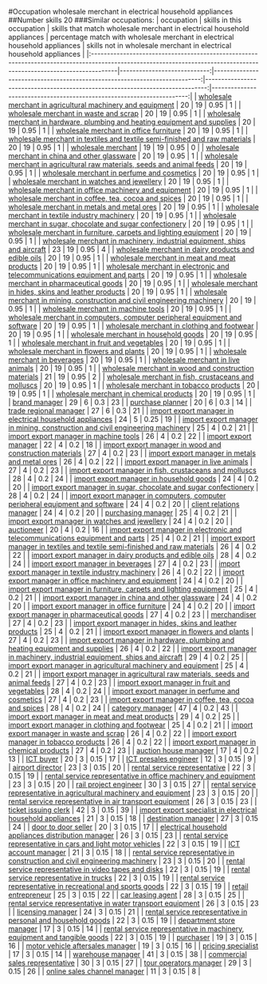 #Occupation wholesale merchant in electrical household appliances
##Number skills 20
###Similar occupations:
| occupation                                                                                                                                                          |   skills in this occupation |   skills that match wholesale merchant in electrical household appliances |   percentage match with wholesale merchant in electrical household appliances |   skills not in wholesale merchant in electrical household appliances |
|:--------------------------------------------------------------------------------------------------------------------------------------------------------------------|----------------------------:|--------------------------------------------------------------------------:|------------------------------------------------------------------------------:|----------------------------------------------------------------------:|
| [wholesale merchant in agricultural machinery and equipment](wholesale_merchant_in_agricultural_machinery_and_equipment.md)                                         |                          20 |                                                                        19 |                                                                          0.95 |                                                                     1 |
| [wholesale merchant in waste and scrap](wholesale_merchant_in_waste_and_scrap.md)                                                                                   |                          20 |                                                                        19 |                                                                          0.95 |                                                                     1 |
| [wholesale merchant in hardware, plumbing and heating equipment and supplies](wholesale_merchant_in_hardware,_plumbing_and_heating_equipment_and_supplies.md)       |                          20 |                                                                        19 |                                                                          0.95 |                                                                     1 |
| [wholesale merchant in office furniture](wholesale_merchant_in_office_furniture.md)                                                                                 |                          20 |                                                                        19 |                                                                          0.95 |                                                                     1 |
| [wholesale merchant in textiles and textile semi-finished and raw materials](wholesale_merchant_in_textiles_and_textile_semi-finished_and_raw_materials.md)         |                          20 |                                                                        19 |                                                                          0.95 |                                                                     1 |
| [wholesale merchant](wholesale_merchant.md)                                                                                                                         |                          19 |                                                                        19 |                                                                          0.95 |                                                                     0 |
| [wholesale merchant in china and other glassware](wholesale_merchant_in_china_and_other_glassware.md)                                                               |                          20 |                                                                        19 |                                                                          0.95 |                                                                     1 |
| [wholesale merchant in agricultural raw materials, seeds and animal feeds](wholesale_merchant_in_agricultural_raw_materials,_seeds_and_animal_feeds.md)             |                          20 |                                                                        19 |                                                                          0.95 |                                                                     1 |
| [wholesale merchant in perfume and cosmetics](wholesale_merchant_in_perfume_and_cosmetics.md)                                                                       |                          20 |                                                                        19 |                                                                          0.95 |                                                                     1 |
| [wholesale merchant in watches and jewellery](wholesale_merchant_in_watches_and_jewellery.md)                                                                       |                          20 |                                                                        19 |                                                                          0.95 |                                                                     1 |
| [wholesale merchant in office machinery and equipment](wholesale_merchant_in_office_machinery_and_equipment.md)                                                     |                          20 |                                                                        19 |                                                                          0.95 |                                                                     1 |
| [wholesale merchant in coffee, tea, cocoa and spices](wholesale_merchant_in_coffee,_tea,_cocoa_and_spices.md)                                                       |                          20 |                                                                        19 |                                                                          0.95 |                                                                     1 |
| [wholesale merchant in metals and metal ores](wholesale_merchant_in_metals_and_metal_ores.md)                                                                       |                          20 |                                                                        19 |                                                                          0.95 |                                                                     1 |
| [wholesale merchant in textile industry machinery](wholesale_merchant_in_textile_industry_machinery.md)                                                             |                          20 |                                                                        19 |                                                                          0.95 |                                                                     1 |
| [wholesale merchant in sugar, chocolate and sugar confectionery](wholesale_merchant_in_sugar,_chocolate_and_sugar_confectionery.md)                                 |                          20 |                                                                        19 |                                                                          0.95 |                                                                     1 |
| [wholesale merchant in furniture, carpets and lighting equipment](wholesale_merchant_in_furniture,_carpets_and_lighting_equipment.md)                               |                          20 |                                                                        19 |                                                                          0.95 |                                                                     1 |
| [wholesale merchant in machinery, industrial equipment, ships and aircraft](wholesale_merchant_in_machinery,_industrial_equipment,_ships_and_aircraft.md)           |                          23 |                                                                        19 |                                                                          0.95 |                                                                     4 |
| [wholesale merchant in dairy products and edible oils](wholesale_merchant_in_dairy_products_and_edible_oils.md)                                                     |                          20 |                                                                        19 |                                                                          0.95 |                                                                     1 |
| [wholesale merchant in meat and meat products](wholesale_merchant_in_meat_and_meat_products.md)                                                                     |                          20 |                                                                        19 |                                                                          0.95 |                                                                     1 |
| [wholesale merchant in electronic and telecommunications equipment and parts](wholesale_merchant_in_electronic_and_telecommunications_equipment_and_parts.md)       |                          20 |                                                                        19 |                                                                          0.95 |                                                                     1 |
| [wholesale merchant in pharmaceutical goods](wholesale_merchant_in_pharmaceutical_goods.md)                                                                         |                          20 |                                                                        19 |                                                                          0.95 |                                                                     1 |
| [wholesale merchant in hides, skins and leather products](wholesale_merchant_in_hides,_skins_and_leather_products.md)                                               |                          20 |                                                                        19 |                                                                          0.95 |                                                                     1 |
| [wholesale merchant in mining, construction and civil engineering machinery](wholesale_merchant_in_mining,_construction_and_civil_engineering_machinery.md)         |                          20 |                                                                        19 |                                                                          0.95 |                                                                     1 |
| [wholesale merchant in machine tools](wholesale_merchant_in_machine_tools.md)                                                                                       |                          20 |                                                                        19 |                                                                          0.95 |                                                                     1 |
| [wholesale merchant in computers, computer peripheral equipment and software](wholesale_merchant_in_computers,_computer_peripheral_equipment_and_software.md)       |                          20 |                                                                        19 |                                                                          0.95 |                                                                     1 |
| [wholesale merchant in clothing and footwear](wholesale_merchant_in_clothing_and_footwear.md)                                                                       |                          20 |                                                                        19 |                                                                          0.95 |                                                                     1 |
| [wholesale merchant in household goods](wholesale_merchant_in_household_goods.md)                                                                                   |                          20 |                                                                        19 |                                                                          0.95 |                                                                     1 |
| [wholesale merchant in fruit and vegetables](wholesale_merchant_in_fruit_and_vegetables.md)                                                                         |                          20 |                                                                        19 |                                                                          0.95 |                                                                     1 |
| [wholesale merchant in flowers and plants](wholesale_merchant_in_flowers_and_plants.md)                                                                             |                          20 |                                                                        19 |                                                                          0.95 |                                                                     1 |
| [wholesale merchant in beverages](wholesale_merchant_in_beverages.md)                                                                                               |                          20 |                                                                        19 |                                                                          0.95 |                                                                     1 |
| [wholesale merchant in live animals](wholesale_merchant_in_live_animals.md)                                                                                         |                          20 |                                                                        19 |                                                                          0.95 |                                                                     1 |
| [wholesale merchant in wood and construction materials](wholesale_merchant_in_wood_and_construction_materials.md)                                                   |                          21 |                                                                        19 |                                                                          0.95 |                                                                     2 |
| [wholesale merchant in fish, crustaceans and molluscs](wholesale_merchant_in_fish,_crustaceans_and_molluscs.md)                                                     |                          20 |                                                                        19 |                                                                          0.95 |                                                                     1 |
| [wholesale merchant in tobacco products](wholesale_merchant_in_tobacco_products.md)                                                                                 |                          20 |                                                                        19 |                                                                          0.95 |                                                                     1 |
| [wholesale merchant in chemical products](wholesale_merchant_in_chemical_products.md)                                                                               |                          20 |                                                                        19 |                                                                          0.95 |                                                                     1 |
| [brand manager](brand_manager.md)                                                                                                                                   |                          29 |                                                                         6 |                                                                          0.3  |                                                                    23 |
| [purchase planner](purchase_planner.md)                                                                                                                             |                          20 |                                                                         6 |                                                                          0.3  |                                                                    14 |
| [trade regional manager](trade_regional_manager.md)                                                                                                                 |                          27 |                                                                         6 |                                                                          0.3  |                                                                    21 |
| [import export manager in electrical household appliances](import_export_manager_in_electrical_household_appliances.md)                                             |                          24 |                                                                         5 |                                                                          0.25 |                                                                    19 |
| [import export manager in mining, construction and civil engineering machinery](import_export_manager_in_mining,_construction_and_civil_engineering_machinery.md)   |                          25 |                                                                         4 |                                                                          0.2  |                                                                    21 |
| [import export manager in machine tools](import_export_manager_in_machine_tools.md)                                                                                 |                          26 |                                                                         4 |                                                                          0.2  |                                                                    22 |
| [import export manager](import_export_manager.md)                                                                                                                   |                          22 |                                                                         4 |                                                                          0.2  |                                                                    18 |
| [import export manager in wood and construction materials](import_export_manager_in_wood_and_construction_materials.md)                                             |                          27 |                                                                         4 |                                                                          0.2  |                                                                    23 |
| [import export manager in metals and metal ores](import_export_manager_in_metals_and_metal_ores.md)                                                                 |                          26 |                                                                         4 |                                                                          0.2  |                                                                    22 |
| [import export manager in live animals](import_export_manager_in_live_animals.md)                                                                                   |                          27 |                                                                         4 |                                                                          0.2  |                                                                    23 |
| [import export manager in fish, crustaceans and molluscs](import_export_manager_in_fish,_crustaceans_and_molluscs.md)                                               |                          28 |                                                                         4 |                                                                          0.2  |                                                                    24 |
| [import export manager in household goods](import_export_manager_in_household_goods.md)                                                                             |                          24 |                                                                         4 |                                                                          0.2  |                                                                    20 |
| [import export manager in sugar, chocolate and sugar confectionery](import_export_manager_in_sugar,_chocolate_and_sugar_confectionery.md)                           |                          28 |                                                                         4 |                                                                          0.2  |                                                                    24 |
| [import export manager in computers, computer peripheral equipment and software](import_export_manager_in_computers,_computer_peripheral_equipment_and_software.md) |                          24 |                                                                         4 |                                                                          0.2  |                                                                    20 |
| [client relations manager](client_relations_manager.md)                                                                                                             |                          24 |                                                                         4 |                                                                          0.2  |                                                                    20 |
| [purchasing manager](purchasing_manager.md)                                                                                                                         |                          25 |                                                                         4 |                                                                          0.2  |                                                                    21 |
| [import export manager in watches and jewellery](import_export_manager_in_watches_and_jewellery.md)                                                                 |                          24 |                                                                         4 |                                                                          0.2  |                                                                    20 |
| [auctioneer](auctioneer.md)                                                                                                                                         |                          20 |                                                                         4 |                                                                          0.2  |                                                                    16 |
| [import export manager in electronic and telecommunications equipment and parts](import_export_manager_in_electronic_and_telecommunications_equipment_and_parts.md) |                          25 |                                                                         4 |                                                                          0.2  |                                                                    21 |
| [import export manager in textiles and textile semi-finished and raw materials](import_export_manager_in_textiles_and_textile_semi-finished_and_raw_materials.md)   |                          26 |                                                                         4 |                                                                          0.2  |                                                                    22 |
| [import export manager in dairy products and edible oils](import_export_manager_in_dairy_products_and_edible_oils.md)                                               |                          28 |                                                                         4 |                                                                          0.2  |                                                                    24 |
| [import export manager in beverages](import_export_manager_in_beverages.md)                                                                                         |                          27 |                                                                         4 |                                                                          0.2  |                                                                    23 |
| [import export manager in textile industry machinery](import_export_manager_in_textile_industry_machinery.md)                                                       |                          26 |                                                                         4 |                                                                          0.2  |                                                                    22 |
| [import export manager in office machinery and equipment](import_export_manager_in_office_machinery_and_equipment.md)                                               |                          24 |                                                                         4 |                                                                          0.2  |                                                                    20 |
| [import export manager in furniture, carpets and lighting equipment](import_export_manager_in_furniture,_carpets_and_lighting_equipment.md)                         |                          25 |                                                                         4 |                                                                          0.2  |                                                                    21 |
| [import export manager in china and other glassware](import_export_manager_in_china_and_other_glassware.md)                                                         |                          24 |                                                                         4 |                                                                          0.2  |                                                                    20 |
| [import export manager in office furniture](import_export_manager_in_office_furniture.md)                                                                           |                          24 |                                                                         4 |                                                                          0.2  |                                                                    20 |
| [import export manager in pharmaceutical goods](import_export_manager_in_pharmaceutical_goods.md)                                                                   |                          27 |                                                                         4 |                                                                          0.2  |                                                                    23 |
| [merchandiser](merchandiser.md)                                                                                                                                     |                          27 |                                                                         4 |                                                                          0.2  |                                                                    23 |
| [import export manager in hides, skins and leather products](import_export_manager_in_hides,_skins_and_leather_products.md)                                         |                          25 |                                                                         4 |                                                                          0.2  |                                                                    21 |
| [import export manager in flowers and plants](import_export_manager_in_flowers_and_plants.md)                                                                       |                          27 |                                                                         4 |                                                                          0.2  |                                                                    23 |
| [import export manager in hardware, plumbing and heating equipment and supplies](import_export_manager_in_hardware,_plumbing_and_heating_equipment_and_supplies.md) |                          26 |                                                                         4 |                                                                          0.2  |                                                                    22 |
| [import export manager in machinery, industrial equipment, ships and aircraft](import_export_manager_in_machinery,_industrial_equipment,_ships_and_aircraft.md)     |                          29 |                                                                         4 |                                                                          0.2  |                                                                    25 |
| [import export manager in agricultural machinery and equipment](import_export_manager_in_agricultural_machinery_and_equipment.md)                                   |                          25 |                                                                         4 |                                                                          0.2  |                                                                    21 |
| [import export manager in agricultural raw materials, seeds and animal feeds](import_export_manager_in_agricultural_raw_materials,_seeds_and_animal_feeds.md)       |                          27 |                                                                         4 |                                                                          0.2  |                                                                    23 |
| [import export manager in fruit and vegetables](import_export_manager_in_fruit_and_vegetables.md)                                                                   |                          28 |                                                                         4 |                                                                          0.2  |                                                                    24 |
| [import export manager in perfume and cosmetics](import_export_manager_in_perfume_and_cosmetics.md)                                                                 |                          27 |                                                                         4 |                                                                          0.2  |                                                                    23 |
| [import export manager in coffee, tea, cocoa and spices](import_export_manager_in_coffee,_tea,_cocoa_and_spices.md)                                                 |                          28 |                                                                         4 |                                                                          0.2  |                                                                    24 |
| [category manager](category_manager.md)                                                                                                                             |                          47 |                                                                         4 |                                                                          0.2  |                                                                    43 |
| [import export manager in meat and meat products](import_export_manager_in_meat_and_meat_products.md)                                                               |                          29 |                                                                         4 |                                                                          0.2  |                                                                    25 |
| [import export manager in clothing and footwear](import_export_manager_in_clothing_and_footwear.md)                                                                 |                          25 |                                                                         4 |                                                                          0.2  |                                                                    21 |
| [import export manager in waste and scrap](import_export_manager_in_waste_and_scrap.md)                                                                             |                          26 |                                                                         4 |                                                                          0.2  |                                                                    22 |
| [import export manager in tobacco products](import_export_manager_in_tobacco_products.md)                                                                           |                          26 |                                                                         4 |                                                                          0.2  |                                                                    22 |
| [import export manager in chemical products](import_export_manager_in_chemical_products.md)                                                                         |                          27 |                                                                         4 |                                                                          0.2  |                                                                    23 |
| [auction house manager](auction_house_manager.md)                                                                                                                   |                          17 |                                                                         4 |                                                                          0.2  |                                                                    13 |
| [ICT buyer](ICT_buyer.md)                                                                                                                                           |                          20 |                                                                         3 |                                                                          0.15 |                                                                    17 |
| [ICT presales engineer](ICT_presales_engineer.md)                                                                                                                   |                          12 |                                                                         3 |                                                                          0.15 |                                                                     9 |
| [airport director](airport_director.md)                                                                                                                             |                          23 |                                                                         3 |                                                                          0.15 |                                                                    20 |
| [rental service representative](rental_service_representative.md)                                                                                                   |                          22 |                                                                         3 |                                                                          0.15 |                                                                    19 |
| [rental service representative in office machinery and equipment](rental_service_representative_in_office_machinery_and_equipment.md)                               |                          23 |                                                                         3 |                                                                          0.15 |                                                                    20 |
| [rail project engineer](rail_project_engineer.md)                                                                                                                   |                          30 |                                                                         3 |                                                                          0.15 |                                                                    27 |
| [rental service representative in agricultural machinery and equipment](rental_service_representative_in_agricultural_machinery_and_equipment.md)                   |                          23 |                                                                         3 |                                                                          0.15 |                                                                    20 |
| [rental service representative in air transport equipment](rental_service_representative_in_air_transport_equipment.md)                                             |                          26 |                                                                         3 |                                                                          0.15 |                                                                    23 |
| [ticket issuing clerk](ticket_issuing_clerk.md)                                                                                                                     |                          42 |                                                                         3 |                                                                          0.15 |                                                                    39 |
| [import export specialist in electrical household appliances](import_export_specialist_in_electrical_household_appliances.md)                                       |                          21 |                                                                         3 |                                                                          0.15 |                                                                    18 |
| [destination manager](destination_manager.md)                                                                                                                       |                          27 |                                                                         3 |                                                                          0.15 |                                                                    24 |
| [door to door seller](door_to_door_seller.md)                                                                                                                       |                          20 |                                                                         3 |                                                                          0.15 |                                                                    17 |
| [electrical household appliances distribution manager](electrical_household_appliances_distribution_manager.md)                                                     |                          26 |                                                                         3 |                                                                          0.15 |                                                                    23 |
| [rental service representative in cars and light motor vehicles](rental_service_representative_in_cars_and_light_motor_vehicles.md)                                 |                          22 |                                                                         3 |                                                                          0.15 |                                                                    19 |
| [ICT account manager](ICT_account_manager.md)                                                                                                                       |                          21 |                                                                         3 |                                                                          0.15 |                                                                    18 |
| [rental service representative in construction and civil engineering machinery](rental_service_representative_in_construction_and_civil_engineering_machinery.md)   |                          23 |                                                                         3 |                                                                          0.15 |                                                                    20 |
| [rental service representative in video tapes and disks](rental_service_representative_in_video_tapes_and_disks.md)                                                 |                          22 |                                                                         3 |                                                                          0.15 |                                                                    19 |
| [rental service representative in trucks](rental_service_representative_in_trucks.md)                                                                               |                          22 |                                                                         3 |                                                                          0.15 |                                                                    19 |
| [rental service representative in recreational and sports goods](rental_service_representative_in_recreational_and_sports_goods.md)                                 |                          22 |                                                                         3 |                                                                          0.15 |                                                                    19 |
| [retail entrepreneur](retail_entrepreneur.md)                                                                                                                       |                          25 |                                                                         3 |                                                                          0.15 |                                                                    22 |
| [car leasing agent](car_leasing_agent.md)                                                                                                                           |                          28 |                                                                         3 |                                                                          0.15 |                                                                    25 |
| [rental service representative in water transport equipment](rental_service_representative_in_water_transport_equipment.md)                                         |                          26 |                                                                         3 |                                                                          0.15 |                                                                    23 |
| [licensing manager](licensing_manager.md)                                                                                                                           |                          24 |                                                                         3 |                                                                          0.15 |                                                                    21 |
| [rental service representative in personal and household goods](rental_service_representative_in_personal_and_household_goods.md)                                   |                          22 |                                                                         3 |                                                                          0.15 |                                                                    19 |
| [department store manager](department_store_manager.md)                                                                                                             |                          17 |                                                                         3 |                                                                          0.15 |                                                                    14 |
| [rental service representative in machinery, equipment and tangible goods](rental_service_representative_in_machinery,_equipment_and_tangible_goods.md)             |                          22 |                                                                         3 |                                                                          0.15 |                                                                    19 |
| [purchaser](purchaser.md)                                                                                                                                           |                          19 |                                                                         3 |                                                                          0.15 |                                                                    16 |
| [motor vehicle aftersales manager](motor_vehicle_aftersales_manager.md)                                                                                             |                          19 |                                                                         3 |                                                                          0.15 |                                                                    16 |
| [pricing specialist](pricing_specialist.md)                                                                                                                         |                          17 |                                                                         3 |                                                                          0.15 |                                                                    14 |
| [warehouse manager](warehouse_manager.md)                                                                                                                           |                          41 |                                                                         3 |                                                                          0.15 |                                                                    38 |
| [commercial sales representative](commercial_sales_representative.md)                                                                                               |                          30 |                                                                         3 |                                                                          0.15 |                                                                    27 |
| [tour operators manager](tour_operators_manager.md)                                                                                                                 |                          29 |                                                                         3 |                                                                          0.15 |                                                                    26 |
| [online sales channel manager](online_sales_channel_manager.md)                                                                                                     |                          11 |                                                                         3 |                                                                          0.15 |                                                                     8 |
